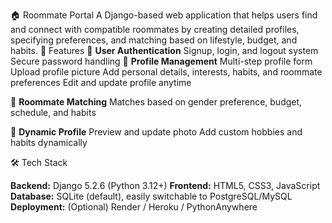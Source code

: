 🏠 Roommate Portal
A Django-based web application that helps users find and connect with compatible roommates by creating detailed profiles, specifying preferences, and matching based on lifestyle, budget, and habits.
🚀 Features
👤 **User Authentication**
   Signup, login, and logout system
   Secure password handling
📝 **Profile Management**
    Multi-step profile form
    Upload profile picture
    Add personal details, interests, habits, and roommate preferences
    Edit and update profile anytime

 🔎 **Roommate Matching**
    Matches based on gender preference, budget, schedule, and habits

 📸 **Dynamic Profile**
    Preview and update photo
   Add custom hobbies and habits dynamically

 🛠️ Tech Stack

**Backend:** Django 5.2.6 (Python 3.12+)
**Frontend:** HTML5, CSS3, JavaScript
**Database:** SQLite (default), easily switchable to PostgreSQL/MySQL
**Deployment:** (Optional) Render / Heroku / PythonAnywhere


